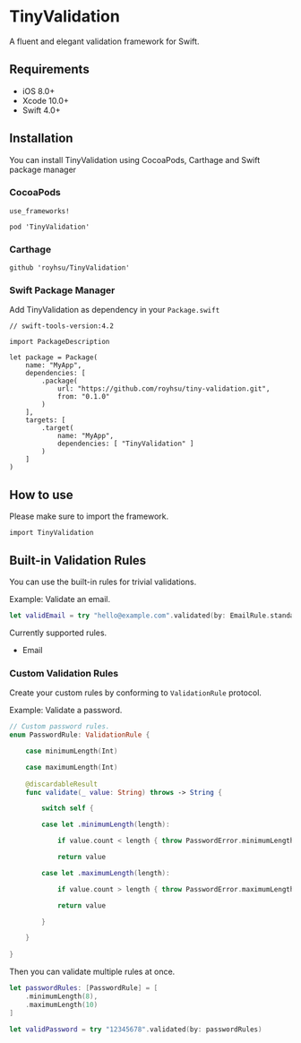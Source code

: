 # TinyValidation

A fluent and elegant validation framework for Swift.

## Requirements

- iOS 8.0+
- Xcode 10.0+
- Swift 4.0+

## Installation

You can install TinyValidation using CocoaPods, Carthage and Swift package manager

### CocoaPods

```
use_frameworks!

pod 'TinyValidation'
```
    
### Carthage

```
github 'royhsu/TinyValidation'
```

### Swift Package Manager

Add TinyValidation as dependency in your `Package.swift`

```
// swift-tools-version:4.2

import PackageDescription

let package = Package(
	name: "MyApp",
	dependencies: [
		.package(
			url: "https://github.com/royhsu/tiny-validation.git",
			from: "0.1.0"
		)
	],
	targets: [
		.target(
  			name: "MyApp", 
  			dependencies: [ "TinyValidation" ]
  		)
  	]
)
```

## How to use

Please make sure to import the framework.

```
import TinyValidation
```

## Built-in Validation Rules

You can use the built-in rules for trivial validations.

Example: Validate an email.

```swift
let validEmail = try "hello@example.com".validated(by: EmailRule.standard)

```

Currently supported rules.

* Email

### Custom Validation Rules

Create your custom rules by conforming to `ValidationRule` protocol.

Example: Validate a password.

```swift
// Custom password rules.
enum PasswordRule: ValidationRule {

    case minimumLength(Int)

    case maximumLength(Int)
    
    @discardableResult
    func validate(_ value: String) throws -> String {

        switch self {

        case let .minimumLength(length):

            if value.count < length { throw PasswordError.minimumLength(length) }

            return value

        case let .maximumLength(length):

            if value.count > length { throw PasswordError.maximumLength(length) }

            return value

        }

    }
    
}
```

Then you can validate multiple rules at once.

```swift
let passwordRules: [PasswordRule] = [
    .minimumLength(8),
    .maximumLength(10)
]

let validPassword = try "12345678".validated(by: passwordRules)

```